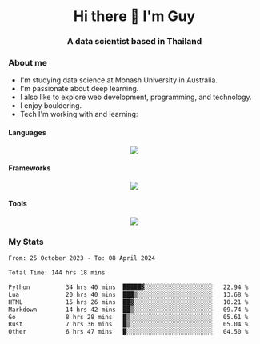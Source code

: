 <h1 align="center">Hi there 👋 I'm Guy</h1>
<h3 align="center">A data scientist based in Thailand</h3>

### About me

- I'm studying data science at Monash University in Australia.
- I'm passionate about deep learning.
- I also like to explore web development, programming, and technology.
- I enjoy bouldering.
- Tech I'm working with and learning:

#### Languages

<div align="center">
    <img src="https://skillicons.dev/icons?i=py,ts,js,html,css,rust,go" />
</div>

#### Frameworks

<div align="center">
    <img src="https://skillicons.dev/icons?i=pytorch,tensorflow,fastapi,react" /><br>
</div>

#### Tools

<div align="center">
    <img src="https://skillicons.dev/icons?i=postgres,redis,docker" /><br>
</div>

### My Stats

<!--START_SECTION:waka-->

```txt
From: 25 October 2023 - To: 08 April 2024

Total Time: 144 hrs 18 mins

Python          34 hrs 40 mins  █████▓░░░░░░░░░░░░░░░░░░░   22.94 %
Lua             20 hrs 40 mins  ███▒░░░░░░░░░░░░░░░░░░░░░   13.68 %
HTML            15 hrs 26 mins  ██▓░░░░░░░░░░░░░░░░░░░░░░   10.21 %
Markdown        14 hrs 42 mins  ██▒░░░░░░░░░░░░░░░░░░░░░░   09.74 %
Go              8 hrs 28 mins   █▒░░░░░░░░░░░░░░░░░░░░░░░   05.61 %
Rust            7 hrs 36 mins   █▒░░░░░░░░░░░░░░░░░░░░░░░   05.04 %
Other           6 hrs 47 mins   █░░░░░░░░░░░░░░░░░░░░░░░░   04.50 %
```

<!--END_SECTION:waka-->

